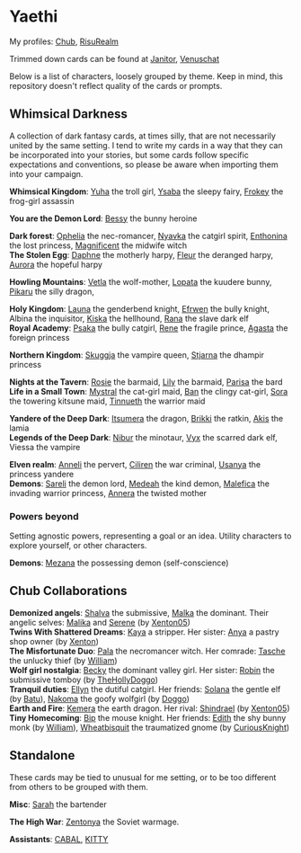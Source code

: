 # Yaethi

My profiles: [Chub](https://chub.ai/users/Yaethi), [RisuRealm](https://realm.risuai.net/creator/yaethi)  

Trimmed down cards can be found at [Janitor](https://janitorai.com/profiles/f17f69b6-35e9-4340-af27-c5bb9e51d4d1_profile-of-yaethi), [Venuschat](https://venuschat.ai/profiles/c32aeecf-f0d2-458b-a9bf-8ab16e4c4425_profile-of-yaethi) 

Below is a list of characters, loosely grouped by theme. Keep in mind, this repository doesn't reflect quality of the cards or prompts.

## Whimsical Darkness

A collection of dark fantasy cards, at times silly, that are not necessarily united by the same setting. I tend to write my cards in a way that they can be incorporated into your stories, but some cards follow specific expectations and conventions, so please be aware when importing them into your campaign.

**Whimsical Kingdom**: [Yuha](whimsical_kingdom/Yuha.png) the troll girl, [Ysaba](whimsical_kingdom/Ysaba.png) the sleepy fairy, [Frokey](whimsical_kingdom/Frokey.png) the frog-girl assassin

**You are the Demon Lord**: [Bessy](misc/Bessy.png) the bunny heroine

**Dark forest**: [Ophelia](dark_forest/Ophelia.png) the nec-romancer, [Nyavka](dark_forest/Nyavka.png) the catgirl spirit, [Enthonina](Enthonina.png) the lost princess, [Magnificent](Magnificent.png) the midwife witch  
**The Stolen Egg**:  [Daphne](the_stolen_egg/Daphne.png) the motherly harpy, [Fleur](the_stolen_egg/Fleur.png) the deranged harpy, [Aurora](the_stolen_egg/Aurora.png) the hopeful harpy  

**Howling Mountains**: [Vetla](howling_mountains/Vetla.png) the wolf-mother, [Lopata](howling_mountains/Lopata.png) the kuudere bunny, [Pikaru](howling_mountains/Pikaru.png) the silly dragon, 

**Holy Kingdom**: [Launa](holy_kingdom/Launa.png) the genderbend knight, [Efrwen](holy_kingdom/Efrwen.png) the bully knight, Albina the inquisitor, [Kiska](holy_kingdom/Kiska.png) the hellhound, [Rana](holy_kingdom/Rana.png) the slave dark elf  
**Royal Academy**: [Psaka](holy_kingdom/royal_academy/Psaka.png) the bully catgirl, [Rene](holy_kingdom/Rene.png) the fragile prince, [Agasta](holy_kingdom/royal_academy/Agasta.png) the foreign princess  

**Northern Kingdom**: [Skuggja](northern_kingdom/Skuggja.png) the vampire queen, [Stjarna](northern_kingdom/Stjarna.png) the dhampir princess

**Nights at the Tavern**: [Rosie](tavern/Rosie.png) the barmaid, [Lily](tavern/Lily.png) the barmaid, [Parisa](tavern/Parisa.png) the bard  
**Life in a Small Town**: [Mystral](small_town/Mystral.png) the cat-girl maid, [Ban](small_town/Ban.png) the clingy cat-girl, [Sora](small_town/Sora.png) the towering kitsune maid, [Tinnueth](small_town/Tinnueth.png) the warrior maid  

**Yandere of the Deep Dark**: [Itsumera](deep_dark/yandere/Itsumera.png) the dragon, [Brikki](deep_dark/yandere/Brikki.png) the ratkin, [Akis](deep_dark/yandere/Akis.png) the lamia  
**Legends of the Deep Dark**: [Nibur](deep_dark/legends/Nibur.png) the minotaur, [Vyx](deep_dark/legends/Vyx.png) the scarred dark elf, Viessa the vampire  

**Elven realm**: [Anneli](elven_realm/Anneli.png) the pervert, [Ciliren](elven_realm/Ciliren.png) the war criminal, [Usanya](elven_realm/Usanya.png) the princess yandere  
**Demons**: [Sareli](demons/Sareli.png) the demon lord, [Medeah](demons/Medeah.png) the kind demon, [Malefica](demons/Malefica.png) the invading warrior princess, [Annera](demons/Annera.png) the twisted mother

### Powers beyond

Setting agnostic powers, representing a goal or an idea. Utility characters to explore yourself, or other characters.

**Demons**: [Mezana](powers/Mezana.png) the possessing demon (self-conscience)

## Chub Collaborations

**Demonized angels**: [Shalva](https://chub.ai/characters/Yaethi/shalva-c8fe0a0d94ae) the submissive, [Malka](https://chub.ai/characters/Yaethi/malka-4cc42c052d50) the dominant. Their angelic selves: [Malika](https://chub.ai/characters/Xenton05/malika-150c4752d48a) and [Serene](https://chub.ai/characters/Xenton05/serena-c02d603de683) (by [Xenton05](https://chub.ai/users/Xenton05))  
**Twins With Shattered Dreams**: [Kaya](https://chub.ai/characters/Yaethi/kaya-1f8d1ba422c7) a stripper. Her sister: [Anya](https://www.chub.ai/characters/Xenton05/anya-e5af6e9f8c58) a pastry shop owner (by [Xenton](https://www.chub.ai/users/Xenton05))  
**The Misfortunate Duo**: [Pala](https://www.chub.ai/characters/Yaethi/pala-1606d3c89006) the necromancer witch. Her comrade: [Tasche](https://chub.ai/characters/wildwill95/tasche-d4e90aa034fe) the unlucky thief (by [William](https://www.chub.ai/users/wildwill95))  
**Wolf girl nostalgia**: [Becky](https://www.chub.ai/characters/Yaethi/becky-c1e4a045659d) the dominant valley girl. Her sister: [Robin](https://chub.ai/characters/TheHolyDoggo/robin-620754f9b583) the submissive tomboy (by [TheHollyDoggo](https://chub.ai/users/TheHolyDoggo))  
**Tranquil duties**: [Ellyn](https://chub.ai/characters/Yaethi/ellyn-aac5b548c784) the dutiful catgirl. Her friends: [Solana](https://www.chub.ai/characters/batuta/solana-0faca3a12fb3) the gentle elf (by [Batu](https://www.chub.ai/users/batuta)), [Nakoma](https://chub.ai/characters/TheHolyDoggo/nakoma-07dde51a15fb) the goofy wolfgirl (by [Doggo](https://chub.ai/users/TheHolyDoggo))  
**Earth and Fire**: [Kemera](https://www.chub.ai/characters/Yaethi/kemera-12094b1d56e1) the earth dragon. Her rival: [Shindrael](https://chub.ai/characters/Xenton05/shindrael-5ffac363d7b0) (by [Xenton05](https://chub.ai/users/Xenton05))  
**Tiny Homecoming**: [Bip](https://chub.ai/characters/Yaethi/bip-582db59365d4) the mouse knight. Her friends: [Edith](https://chub.ai/characters/wildwill95/edith-0a80a213185f) the shy bunny monk (by [William](https://www.chub.ai/users/wildwill95)), [Wheatbisquit](https://chub.ai/characters/CuriousKnight/wheatbiscuit-c6c753cbeb20) the traumatized gnome (by [CuriousKnight](https://chub.ai/characters/CuriousKnight/wheatbiscuit-c6c753cbeb20))  

## Standalone

These cards may be tied to unusual for me setting, or to be too different from others to be grouped with them. 

**Misc**: [Sarah](misc/Sarah.png) the bartender

**The High War**: [Zentonya](high_war/Zentonya.png) the Soviet warmage.

**Assistants**: [CABAL](assistants/CABAL.png), [KITTY](assistants/KITTY.png)

